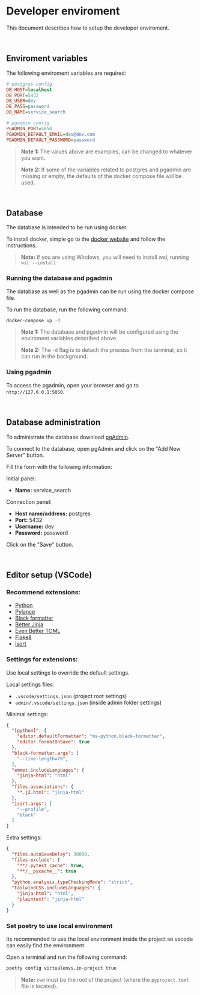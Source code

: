 # Developer enviroment

This document describes how to setup the developer enviroment.


<br/>

## Enviroment variables

The following enviroment variables are required:

```ini
# postgres config
DB_HOST=localhost
DB_PORT=5432
DB_USER=dev
DB_PASS=password
DB_NAME=service_search

# pgadmin config
PGADMIN_PORT=5050
PGADMIN_DEFAULT_EMAIL=dev@dev.com
PGADMIN_DEFAULT_PASSWORD=password
```

> **Note 1:** The values above are examples, can be changed to whatever you want.
>
> **Note 2:** If some of the variables related to postgres and pgadmin are missing or empty, the defaults of the docker compose file will be used.


<br/>

## Database

The database is intended to be run using docker.

To install docker, simple go to the [docker website](https://www.docker.com/) and follow the instructions.

> **Note:** If you are using Windows, you will need to install wsl, running `wsl --install`

### Running the database and pgadmin

The database as well as the pgadmin can be run using the docker compose file.

To run the database, run the following command:

```bash
docker-compose up -d
```

> **Note 1:** The database and pgadmin will be configured using the enviroment variables described above.
>
> **Note 2:** The `-d` flag is to detach the process from the terminal, so it can run in the background.

### Using pgadmin

To access the pgadmin, open your browser and go to `http://127.0.0.1:5050`.


<br/>

## Database administration

To administrate the database download [pgAdmin](https://www.pgadmin.org/download/).

To connect to the database, open pgAdmin and click on the "Add New Server" button.

Fill the form with the following information:

Initial panel:
- **Name:** service_search

Connection panel:
- **Host name/address:** postgres
- **Port:** 5432
- **Username:** dev
- **Password:** password

Click on the "Save" button.


<br/>

## Editor setup (VSCode)

### Recommend extensions:

- [Python](https://marketplace.visualstudio.com/items?itemName=ms-python.python)
- [Pylance](https://marketplace.visualstudio.com/items?itemName=ms-python.vscode-pylance)
- [Black formatter](https://marketplace.visualstudio.com/items?itemName=ms-python.black-formatter)
- [Better Jinja](https://marketplace.visualstudio.com/items?itemName=samuelcolvin.jinjahtml)
- [Even Better TOML](https://marketplace.visualstudio.com/items?itemName=tamasfe.even-better-toml)
- [Flake8](https://marketplace.visualstudio.com/items?itemName=ms-python.flake8)
- [isort](https://marketplace.visualstudio.com/items?itemName=ms-python.isort)

### Settings for extensions:

Use local settings to override the default settings.

Local settings files:

- `.vscode/settings.json` (project root settings)
- `admin/.vscode/settings.json` (inside admin folder settings)

Minimal settings:
```json
{
  "[python]": {
    "editor.defaultFormatter": "ms-python.black-formatter",
    "editor.formatOnSave": true
  },
  "black-formatter.args": [
    "--line-length=79",
  ],
  "emmet.includeLanguages": {
    "jinja-html": "html"
  },
  "files.associations": {
    "*.j2.html": "jinja-html"
  },
  "isort.args": [
    "--profile",
    "black"
  ]
}
```

Extra settings:

```json
{
  "files.autoSaveDelay": 30000,
  "files.exclude": {
    "**/.pytest_cache": true,
    "**/__pycache__": true
  },
  "python.analysis.typeCheckingMode": "strict",
  "tailwindCSS.includeLanguages": {
    "jinja-html": "html",
    "plaintext": "jinja-html"
  }
}
```

### Set poetry to use local environment

Its recommended to use the local environment inside the project so vscode can easily find the environment.

Open a terminal and run the following command:

```bash
poetry config virtualenvs.in-project true
```

> **Note:** `cwd` must be the root of the project (where the `pyproject.toml` file is located).
